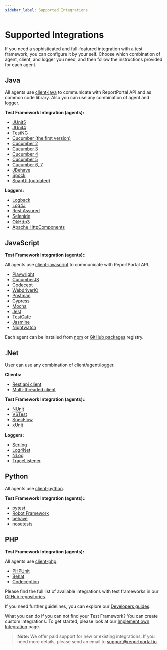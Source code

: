 ```yaml
---
sidebar_label: Supported Integrations
---
```


# Supported Integrations

If you need a sophisticated and full-featured integration with a test framework, you can configure it by your self.
Choose which combination of agent, client, and logger you need, and then follow the instructions provided for each agent.

## Java

All agents use [client-java](https://github.com/reportportal/client-java) to communicate with ReportPortal API and as common code library. Also you can use any combination of agent and logger.

**Test Framework Integration (agents):**

- [JUnit5](https://github.com/reportportal/agent-java-junit5)
- [JUnit4](https://github.com/reportportal/agent-java-junit)
- [TestNG](https://github.com/reportportal/agent-java-testNG)
- [Cucumber (the first version)](https://github.com/reportportal/agent-java-cucumber)
- [Cucumber 2](https://github.com/reportportal/agent-java-cucumber2)
- [Cucumber 3](https://github.com/reportportal/agent-java-cucumber3)
- [Cucumber 4](https://github.com/reportportal/agent-java-cucumber4)
- [Cucumber 5](https://github.com/reportportal/agent-java-cucumber5)
- [Cucumber 6, 7](https://github.com/reportportal/agent-java-cucumber6)
- [JBehave](https://github.com/reportportal/agent-java-jbehave)
- [Spock](https://github.com/reportportal/agent-java-spock)
- [SoapUI (outdated)](https://github.com/reportportal/agent-java-soapui)

**Loggers:**

- [Logback](https://github.com/reportportal/logger-java-logback)
- [Log4J](https://github.com/reportportal/logger-java-log4j)
- [Rest Assured](https://github.com/reportportal/logger-java-rest-assured)
- [Selenide](https://github.com/reportportal/logger-java-selenide)
- [OkHttp3](https://github.com/reportportal/logger-java-okhttp3)
- [Apache HttpComponents](https://github.com/reportportal/logger-java-httpcomponents)

## JavaScript

**Test Framework Integration (agents)::**

All agents use [client-javascript](https://github.com/reportportal/client-javascript) to communicate with ReportPortal API.

- [Playwright](https://github.com/reportportal/agent-js-playwright)
- [CucumberJS](https://github.com/reportportal/agent-js-cucumber)
- [Codecept](https://github.com/reportportal/agent-js-codecept)
- [WebdriverIO](https://github.com/reportportal/agent-js-webdriverio)
- [Postman](https://github.com/reportportal/agent-js-postman)
- [Cypress](https://github.com/reportportal/agent-js-cypress)
- [Mocha](https://github.com/reportportal/agent-js-mocha)
- [Jest](https://github.com/reportportal/agent-js-jest)
- [TestCafe](https://github.com/reportportal/agent-js-testcafe)
- [Jasmine](https://github.com/reportportal/agent-js-jasmine)
- [Nightwatch](https://github.com/reportportal/agent-js-nightwatch)

Each agent can be installed from [npm](https://www.npmjs.com/settings/reportportal/packages?page=1&perPage=10) or [GitHub packages](https://github.com/orgs/reportportal/packages?ecosystem=npm) registry.

## .Net

User can use any combination of client/agent/logger.

**Clients:**

- [Rest api client](https://github.com/reportportal/client-net)
- [Multi-threaded client](https://github.com/reportportal/commons-net)

**Test Framework Integration (agents)::**

- [NUnit](https://github.com/reportportal/agent-net-nunit)
- [VSTest](https://github.com/reportportal/agent-net-vstest)
- [SpecFlow](https://github.com/reportportal/agent-net-specflow)
- [xUnit](https://github.com/reportportal/agent-net-xunit)

**Loggers:**

- [Serilog](https://github.com/reportportal/logger-net-serilog)
- [Log4Net](https://github.com/reportportal/logger-net-log4net)
- [NLog](https://github.com/reportportal/logger-net-nlog)
- [TraceListener](https://github.com/reportportal/logger-net-tracelistener)

## Python

All agents use [client-python](https://github.com/reportportal/client-Python).

**Test Framework Integration (agents)::**

- [pytest](https://github.com/reportportal/agent-python-pytest)
- [Robot Framework](https://github.com/reportportal/agent-Python-RobotFramework)
- [behave](https://github.com/reportportal/agent-python-behave)
- [nosetests](https://github.com/reportportal/agent-python-nosetests)

## PHP

**Test Framework Integration (agents):**

All agents use [client-php](https://github.com/reportportal/client-php).

- [PHPUnit](https://github.com/reportportal/agent-php-PHPUnit)
- [Behat](https://github.com/reportportal/agent-php-Behat)
- [Codeception](https://github.com/reportportal/agent-php-Codeception)

Please find the full list of available integrations with test frameworks in our [GitHub repositories](https://github.com/reportportal).

If you need further guidelines, you can explore our [Developers guides](/category/developers-guides).

What you can do if you can not find your Test Framework?
You can create custom integrations. To get started, please look at our [Implement own Integration](/log-data-in-report-portal/ImplementOwnIntegration) page.

>**Note:**
> We offer paid support for new or existing integrations. If you need more details, please send an email to support@reportportal.io.
